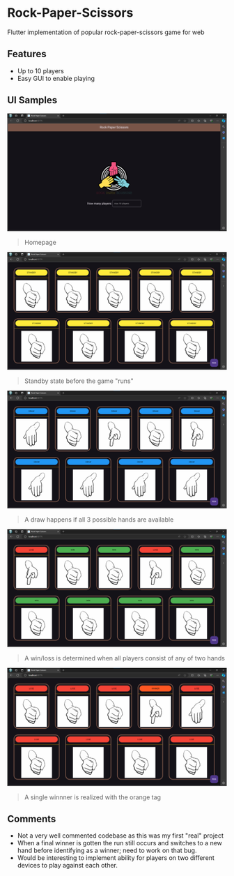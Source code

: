 # Rock-Paper-Scissors
Flutter implementation of popular rock-paper-scissors game for web

## Features
- Up to 10 players
- Easy GUI to enable playing

## UI Samples
![Game logo showing three arms in a game and a textbox to enter number of players](./readme-files/home-page.png)
> Homepage

![9 images representing players arranged in two rows with a yellow tag at the top of each saying standby](./readme-files/stand-by.png)
> Standby state before the game "runs"

![9 images representing players arranged in two rows with a blue tag at the top of each saying draw](./readme-files/draw.png)
> A draw happens if all 3 possible hands are available

![9 images representing players in a game, arranged in two rows with a tags at the top saying either lose or win](./readme-files/in-progress.png)
> A win/loss is determined when all players consist of any of two hands

![9 images representing players arranged in two rows with a red tag at the top of eight saying lose and an orange tag on one saying winner](./readme-files/winner.png)
> A single winnner is realized with the orange tag


## Comments
- Not a very well commented codebase as this was my first "real" project
- When a final winner is gotten the run still occurs and switches to a new hand before identifying as a winner; need to work on that bug.
- Would be interesting to implement ability for players on two different devices to play against each other.
